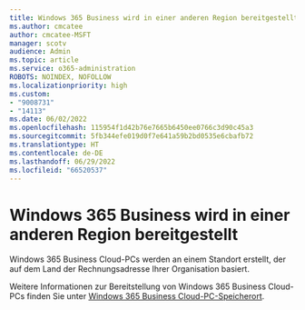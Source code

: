 ```yaml
---
title: Windows 365 Business wird in einer anderen Region bereitgestellt
ms.author: cmcatee
author: cmcatee-MSFT
manager: scotv
audience: Admin
ms.topic: article
ms.service: o365-administration
ROBOTS: NOINDEX, NOFOLLOW
ms.localizationpriority: high
ms.custom:
- "9008731"
- "14113"
ms.date: 06/02/2022
ms.openlocfilehash: 115954f1d42b76e7665b6450ee0766c3d90c45a3
ms.sourcegitcommit: 5fb344efe019d0f7e641a59b2bd0535e6cbafb72
ms.translationtype: HT
ms.contentlocale: de-DE
ms.lasthandoff: 06/29/2022
ms.locfileid: "66520537"
---
```

# <a name="windows-365-business-provisioned-in-a-different-region"></a>Windows 365 Business wird in einer anderen Region bereitgestellt

Windows 365 Business Cloud-PCs werden an einem Standort erstellt, der auf dem Land der Rechnungsadresse Ihrer Organisation basiert.
 
Weitere Informationen zur Bereitstellung von Windows 365 Business Cloud-PCs finden Sie unter [Windows 365 Business Cloud-PC-Speicherort](https://docs.microsoft.com/windows-365/business/cloud-pc-location).